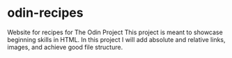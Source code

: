 # odin-recipes
Website for recipes for The Odin Project
This project is meant to showcase beginning skills in HTML.
In this project I will add absolute and relative links, images, and achieve good file structure.

